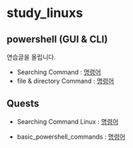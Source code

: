 # study_linuxs
## powershell (GUI & CLI)
연습글을 올립니다.
- Searching Command : [명령어](codes/10_powershell.sh)
- file & directory Command : [명령어](codes/20_controll_file_dir_powershell.sh)

## Quests

- Searching Command Linux : [명령어](codes/cd_pwd_ls.sh)

- basic_powershell_commands : [명령어](codes/quests/basic_linux_commands.md)
